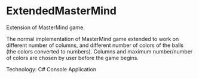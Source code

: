 # ExtendedMasterMind
Extension of MasterMind game.

The normal implementation of MasterMind game extended to work on different number of columns, and different number of colors of the balls (the colors converted to numbers).
Columns and maximum number/number of colors are chosen by user before the game begins.

Technology: C# Console Application
